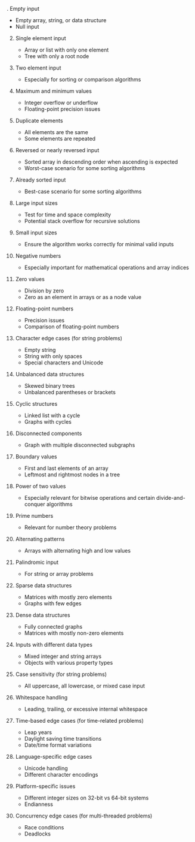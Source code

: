 . Empty input
   - Empty array, string, or data structure
   - Null input

2. Single element input
   - Array or list with only one element
   - Tree with only a root node

3. Two element input
   - Especially for sorting or comparison algorithms

4. Maximum and minimum values
   - Integer overflow or underflow
   - Floating-point precision issues

5. Duplicate elements
   - All elements are the same
   - Some elements are repeated

6. Reversed or nearly reversed input
   - Sorted array in descending order when ascending is expected
   - Worst-case scenario for some sorting algorithms

7. Already sorted input
   - Best-case scenario for some sorting algorithms

8. Large input sizes
   - Test for time and space complexity
   - Potential stack overflow for recursive solutions

9. Small input sizes
   - Ensure the algorithm works correctly for minimal valid inputs

10. Negative numbers
    - Especially important for mathematical operations and array indices

11. Zero values
    - Division by zero
    - Zero as an element in arrays or as a node value

12. Floating-point numbers
    - Precision issues
    - Comparison of floating-point numbers

13. Character edge cases (for string problems)
    - Empty string
    - String with only spaces
    - Special characters and Unicode

14. Unbalanced data structures
    - Skewed binary trees
    - Unbalanced parentheses or brackets

15. Cyclic structures
    - Linked list with a cycle
    - Graphs with cycles

16. Disconnected components
    - Graph with multiple disconnected subgraphs

17. Boundary values
    - First and last elements of an array
    - Leftmost and rightmost nodes in a tree

18. Power of two values
    - Especially relevant for bitwise operations and certain divide-and-conquer algorithms

19. Prime numbers
    - Relevant for number theory problems

20. Alternating patterns
    - Arrays with alternating high and low values

21. Palindromic input
    - For string or array problems

22. Sparse data structures
    - Matrices with mostly zero elements
    - Graphs with few edges

23. Dense data structures
    - Fully connected graphs
    - Matrices with mostly non-zero elements

24. Inputs with different data types
    - Mixed integer and string arrays
    - Objects with various property types

25. Case sensitivity (for string problems)
    - All uppercase, all lowercase, or mixed case input

26. Whitespace handling
    - Leading, trailing, or excessive internal whitespace

27. Time-based edge cases (for time-related problems)
    - Leap years
    - Daylight saving time transitions
    - Date/time format variations

28. Language-specific edge cases
    - Unicode handling
    - Different character encodings

29. Platform-specific issues
    - Different integer sizes on 32-bit vs 64-bit systems
    - Endianness

30. Concurrency edge cases (for multi-threaded problems)
    - Race conditions
    - Deadlocks
